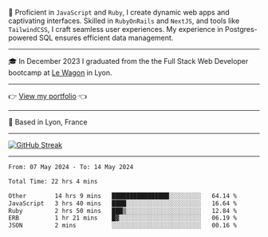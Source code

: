 📖 Proficient in `JavaScript` and `Ruby`, I create dynamic web apps and captivating interfaces. Skilled in `RubyOnRails` and `NextJS`, and tools like `TailwindCSS`, I craft seamless user experiences. My experience in Postgres-powered SQL ensures efficient data management.

***

🎓 In December 2023 I graduated from the the Full Stack Web Developer bootcamp at [Le Wagon](https://www.lewagon.com/) in Lyon.

***

👉 <a href="https://www.davidlau.dev/" target="_blank">View my portfolio</a> 👈

***

📍 Based in Lyon, France

***

[![GitHub Streak](https://streak-stats.demolab.com?user=kaimunlau&theme=github-dark&hide_border=true)](https://git.io/streak-stats)

***

<!--START_SECTION:waka-->

```txt
From: 07 May 2024 - To: 14 May 2024

Total Time: 22 hrs 4 mins

Other        14 hrs 9 mins   ████████████████░░░░░░░░░   64.14 %
JavaScript   3 hrs 40 mins   ████░░░░░░░░░░░░░░░░░░░░░   16.64 %
Ruby         2 hrs 50 mins   ███▒░░░░░░░░░░░░░░░░░░░░░   12.84 %
ERB          1 hr 21 mins    █▓░░░░░░░░░░░░░░░░░░░░░░░   06.19 %
JSON         2 mins          ░░░░░░░░░░░░░░░░░░░░░░░░░   00.16 %
```

<!--END_SECTION:waka-->
